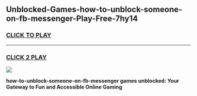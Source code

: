 
## Unblocked-Games-how-to-unblock-someone-on-fb-messenger-Play-Free-7hy14
<h3>
<a href="https://premium76.site?title=how-to-unblock-someone-on-fb-messenger&ref=21A">CLICK TO PLAY</a></h3>
<hr>

<h3>
<a href="https://premium76.site?title=how-to-unblock-someone-on-fb-messenger&ref=21A">CLICK 2 PLAY</a>
  
</h3>

<a href="https://premium76.site?title=how-to-unblock-someone-on-fb-messenger&ref=21A"><img src="https://clearcache.store/games.png"></a>


**how-to-unblock-someone-on-fb-messenger games unblocked: Your Gateway to Fun and Accessible Online Gaming**
